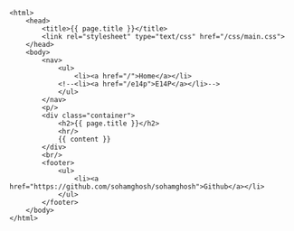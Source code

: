 <!DOCTYPE html>
	<html>
		<head>
			<title>{{ page.title }}</title>
			<link rel="stylesheet" type="text/css" href="/css/main.css">
		</head>
		<body>
			<nav>
	    		<ul>
	        		<li><a href="/">Home</a></li>
				<!--<li><a href="/e14p">E14P</a></li>-->
	    		</ul>
			</nav>
			<p/>
			<div class="container">
				<h2>{{ page.title }}</h2>
				<hr/>
				{{ content }}
			</div>
			<br/>
			<footer>
	    		<ul>
	        		<li><a href="https://github.com/sohamghosh/sohamghosh">Github</a></li>
				</ul>
			</footer>
		</body>
	</html>
